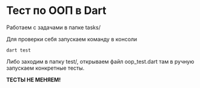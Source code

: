 # Тест по ООП в Dart

Работаем с задачами в папке tasks/

Для проверки себя запускаем команду в консоли
```
dart test
```

Либо заходим в папку test/, открываем файл oop_test.dart 
там в ручную запускаем конкретные тесты.

**ТЕСТЫ НЕ МЕНЯЕМ!**
